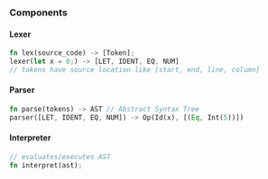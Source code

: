 ### Components
#### Lexer
``` rust
fn lex(source_code) -> [Token];
lexer(let x = 0;) -> [LET, IDENT, EQ, NUM]
// tokens have source location like [start, end, line, column]
```

#### Parser
``` rust
fn parse(tokens) -> AST // Abstract Syntax Tree
parser([LET, IDENT, EQ, NUM]) -> Op(Id(x), [(Eq, Int(5))])
```
#### Interpreter
``` rust
// evaluates/executes AST
fn interpret(ast);
```